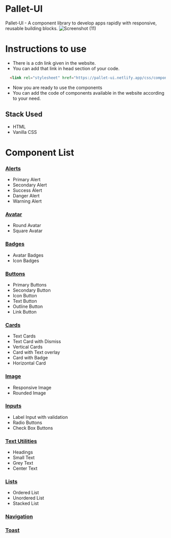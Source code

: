 # Pallet-UI
Pallet-UI - A component library to develop apps rapidly with responsive, reusable building blocks.
![Screenshot (11)](https://user-images.githubusercontent.com/66819239/154797486-445198f6-500a-4906-91ba-94a515929e25.png)

# Instructions to use
- There is a cdn link given in the website.
- You can add that link in head section of your code.
```html
  <link rel="stylesheet" href="https://pallet-ui.netlify.app/css/component.css">
```
- Now you are ready to use the components
- You can add the code of components available in the website according to your need.

## Stack Used
- HTML
- Vanilla CSS

# Component List 

### [Alerts](https://pallet-ui.netlify.app/components/alert/alert)
-  Primary Alert
-  Secondary Alert
-  Success Alert
-  Danger Alert
-  Warning Alert

### [Avatar](https://pallet-ui.netlify.app/components/avatar/avatar)
- Round Avatar
- Square Avatar

### [Badges](https://pallet-ui.netlify.app/components/badges/badges)
- Avatar Badges
- Icon Badges

### [Buttons](https://pallet-ui.netlify.app/components/button/button)
- Primary Buttons
- Secondary Button
- Icon Button
- Text Button
- Outline Button
- Link Button

### [Cards](https://pallet-ui.netlify.app/components/card/card)
- Text Cards
- Text Card with Dismiss
- Vertical Cards 
- Card with Text overlay 
- Card with Badge
- Horizontal Card

### [Image](https://pallet-ui.netlify.app/components/images/images)
- Responsive Image
- Rounded Image

### [Inputs](https://pallet-ui.netlify.app/components/input/input)
- Label Input with validation
- Radio Buttons
- Check Box Buttons

### [Text Utilities](https://pallet-ui.netlify.app/components/text-utility/text-utility)
- Headings
- Small Text
- Grey Text
- Center Text

### [Lists](https://pallet-ui.netlify.app/components/list/list)
- Ordered List 
- Unordered List
- Stacked List

### [Navigation](https://pallet-ui.netlify.app/components/navigation/navigation)
### [Toast](https://pallet-ui.netlify.app/components/toast/toast)

